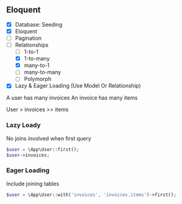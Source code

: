 ## Eloquent

- [x] Database: Seeding
- [x] Eloquent
- [ ] Pagination 
- [ ] Relationships
	- [ ] 1-to-1
	- [x] 1-to-many
	- [x] many-to-1
	- [ ] many-to-many
	- [ ] Polymorph
- [x] Lazy & Eager Loading (Use Model Or Relationship)

A user has many invoices
An invoice has many items

User > invoices >> items

### Lazy Loady

No joins involved when first query

```php
$user = \App\User::first();
$user->invoices;
```

### Eager Loading

Include joining tables

```php
$user = \App\User::with('invoices', 'invoices.items')->first();
```

